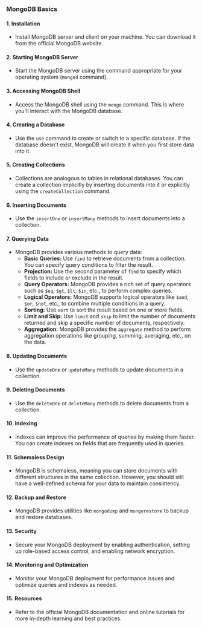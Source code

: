 ### MongoDB Basics

#### 1. Installation
- Install MongoDB server and client on your machine. You can download it from the official MongoDB website.

#### 2. Starting MongoDB Server
- Start the MongoDB server using the command appropriate for your operating system (`mongod` command).

#### 3. Accessing MongoDB Shell
- Access the MongoDB shell using the `mongo` command. This is where you'll interact with the MongoDB database.

#### 4. Creating a Database
- Use the `use` command to create or switch to a specific database. If the database doesn't exist, MongoDB will create it when you first store data into it.

#### 5. Creating Collections
- Collections are analogous to tables in relational databases. You can create a collection implicitly by inserting documents into it or explicitly using the `createCollection` command.

#### 6. Inserting Documents
- Use the `insertOne` or `insertMany` methods to insert documents into a collection.

#### 7. Querying Data
- MongoDB provides various methods to query data:
  - **Basic Queries:** Use `find` to retrieve documents from a collection. You can specify query conditions to filter the result.
  - **Projection:** Use the second parameter of `find` to specify which fields to include or exclude in the result.
  - **Query Operators:** MongoDB provides a rich set of query operators such as `$eq`, `$gt`, `$lt`, `$in`, etc., to perform complex queries.
  - **Logical Operators:** MongoDB supports logical operators like `$and`, `$or`, `$not`, etc., to combine multiple conditions in a query.
  - **Sorting:** Use `sort` to sort the result based on one or more fields.
  - **Limit and Skip:** Use `limit` and `skip` to limit the number of documents returned and skip a specific number of documents, respectively.
  - **Aggregation:** MongoDB provides the `aggregate` method to perform aggregation operations like grouping, summing, averaging, etc., on the data.

#### 8. Updating Documents
- Use the `updateOne` or `updateMany` methods to update documents in a collection.

#### 9. Deleting Documents
- Use the `deleteOne` or `deleteMany` methods to delete documents from a collection.

#### 10. Indexing
- Indexes can improve the performance of queries by making them faster. You can create indexes on fields that are frequently used in queries.

#### 11. Schemaless Design
- MongoDB is schemaless, meaning you can store documents with different structures in the same collection. However, you should still have a well-defined schema for your data to maintain consistency.

#### 12. Backup and Restore
- MongoDB provides utilities like `mongodump` and `mongorestore` to backup and restore databases.

#### 13. Security
- Secure your MongoDB deployment by enabling authentication, setting up role-based access control, and enabling network encryption.

#### 14. Monitoring and Optimization
- Monitor your MongoDB deployment for performance issues and optimize queries and indexes as needed.

#### 15. Resources
- Refer to the official MongoDB documentation and online tutorials for more in-depth learning and best practices.
